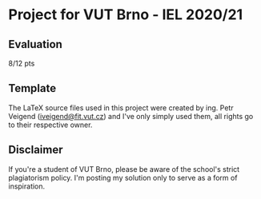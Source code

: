 # Project for VUT Brno - IEL 2020/21
## Evaluation
8/12 pts
## Template
The LaTeX source files used in this project were created by ing. Petr Veigend (iveigend@fit.vut.cz) and I've only simply used them, all rights go to their respective owner.
## Disclaimer
If you're a student of VUT Brno, please be aware of the school's strict plagiatorism policy. I'm posting my solution only to serve as a form of inspiration.
